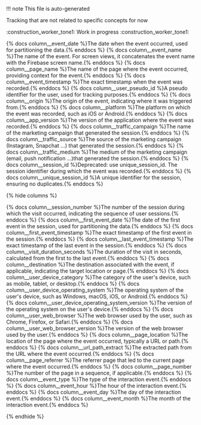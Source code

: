 !!! note
This file is auto-generated

Tracking that are not related to specific concepts for now

:construction_worker_tone1: Work in progress :construction_worker_tone1:


{% docs column__event_date %}The date when the event occurred, used for partitioning the data.{% enddocs %}
{% docs column__event_name %}The name of the event. For screen views, it concatenates the event name with the Firebase
screen name.{% enddocs %}
{% docs column__page_name %}The name of the page where the event occurred, providing context for the event.{% enddocs %}
{% docs column__event_timestamp %}The exact timestamp when the event was recorded.{% enddocs %}
{% docs column__user_pseudo_id %}A pseudo identifier for the user, used for tracking purposes.{% enddocs %}
{% docs column__origin %}The origin of the event, indicating where it was triggered from.{% enddocs %}
{% docs column__platform %}The platform on which the event was recorded, such as iOS or Android.{% enddocs %}
{% docs column__app_version %}The version of the application where the event was recorded.{% enddocs %}
{% docs column__traffic_campaign %}The name of the marketing campaign that generated the session.{% enddocs %}
{% docs column__traffic_source %}The source of the marketing campaign (Instagram, Snapchat ...) that generated the
session.{% enddocs %}
{% docs column__traffic_medium %}The medium of the marketing campaign (email, push notification ...)that generated the
session.{% enddocs %}
{% docs column__session_id %}Deprecated: use unique_session_id. The session identifier during which the event was
recorded.{% enddocs %}
{% docs column__unique_session_id %}A unique identifier for the session, ensuring no duplicates.{% enddocs %}


{% hide columns %}

{% docs column__session_number %}The number of the session during which the visit occurred, indicating the sequence of
user sessions.{% enddocs %}
{% docs column__first_event_date %}The date of the first event in the session, used for partitioning the data.{% enddocs
%}
{% docs column__first_event_timestamp %}The exact timestamp of the first event in the session.{% enddocs %}
{% docs column__last_event_timestamp %}The exact timestamp of the last event in the session.{% enddocs %}
{% docs column__visit_duration_seconds %}The duration of the visit in seconds, calculated from the first to the last
event.{% enddocs %}
{% docs column__destination %}The destination associated with the event, if applicable, indicating the target location
or page.{% enddocs %}
{% docs column__user_device_category %}The category of the user's device, such as mobile, tablet, or desktop.{% enddocs
%}
{% docs column__user_device_operating_system %}The operating system of the user's device, such as Windows, macOS, iOS,
or Android.{% enddocs %}
{% docs column__user_device_operating_system_version %}The version of the operating system on the user's device.{%
enddocs %}
{% docs column__user_web_browser %}The web browser used by the user, such as Chrome, Firefox, or Safari.{% enddocs %}
{% docs column__user_web_browser_version %}The version of the web browser used by the user.{% enddocs %}
{% docs column__page_location %}The location of the page where the event occurred, typically a URL or path.{% enddocs %}
{% docs column__url_path_extract %}The extracted path from the URL where the event occurred.{% enddocs %}
{% docs column__page_referrer %}The referrer page that led to the current page where the event occurred.{% enddocs %}
{% docs column__page_number %}The number of the page in a sequence, if applicable.{% enddocs %}
{% docs column__event_type %}The type of the interaction event.{% enddocs %}
{% docs column__event_hour %}The hour of the interaction event.{% enddocs %}
{% docs column__event_day %}The day of the interaction event.{% enddocs %}
{% docs column__event_month %}The month of the interaction event.{% enddocs %}


{% endhide %}
